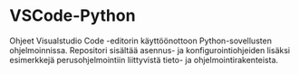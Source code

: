 # VSCode-Python
Ohjeet Visualstudio Code -editorin käyttöönottoon Python-sovellusten ohjelmoinnissa. Repositori sisältää asennus- ja konfigurointiohjeiden lisäksi esimerkkejä perusohjelmointiin liittyvistä tieto- ja ohjelmointirakenteista.

